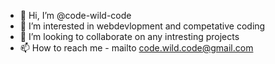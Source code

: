 - 👋 Hi, I’m @code-wild-code
- 👀 I’m interested in webdevlopment and competative coding
- 💞️ I’m looking to collaborate on any intresting projects
- 📫 How to reach me - mailto code.wild.code@gmail.com

<!---
code-wild-code/code-wild-code is a ✨ special ✨ repository because its `README.md` (this file) appears on your GitHub profile.
You can click the Preview link to take a look at your changes.
--->
